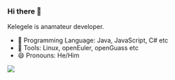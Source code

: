 ### Hi there 👋

Kelegele is anamateur developer.
- 🔭 Programming Language: Java, JavaScript, C# etc
- 🧩 Tools: Linux, openEuler, openGuass etc
- 😄 Pronouns: He/Him

![](https://github-readme-stats.vercel.app/api?username=kelegele)

<!--
**kelegele/kelegele** is a ✨ _special_ ✨ repository because its `README.md` (this file) appears on your GitHub profile.

Here are some ideas to get you started:

- 🔭 I’m currently working on ...
- 🌱 I’m currently learning ...
- 👯 I’m looking to collaborate on ...
- 🤔 I’m looking for help with ...
- 💬 Ask me about ...
- 📫 How to reach me: ...
- 😄 Pronouns: ...
- ⚡ Fun fact: ...
-->

